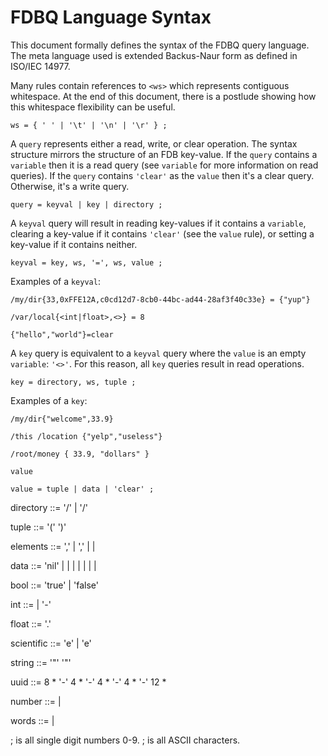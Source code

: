 # FDBQ Language Syntax

This document formally defines the syntax of the FDBQ query
language. The meta language used is extended Backus-Naur
form as defined in ISO/IEC 14977.

Many rules contain references to `<ws>` which represents
contiguous whitespace. At the end of this document, there is
a postlude showing how this whitespace flexibility can be
useful.

```ebnf
ws = { ' ' | '\t' | '\n' | '\r' } ;
```

A `query` represents either a read, write, or clear
operation. The syntax structure mirrors the structure of an
FDB key-value. If the `query` contains a `variable` then it
is a read query (see `variable` for more information on read
queries). If the `query` contains `'clear'` as the `value`
then it's a clear query. Otherwise, it's a write query.

```ebnf
query = keyval | key | directory ;
```

A `keyval` query will result in reading key-values if it
contains a `variable`, clearing a key-value if it contains
`'clear'` (see the `value` rule), or setting a key-value if
it contains neither.

```ebnf
keyval = key, ws, '=', ws, value ;
```

Examples of a `keyval`:

```fdbq
/my/dir{33,0xFFE12A,c0cd12d7-8cb0-44bc-ad44-28af3f40c33e} = {"yup"}

/var/local{<int|float>,<>} = 8

{"hello","world"}=clear
```

A `key` query is equivalent to a `keyval` query where the
`value` is an empty `variable`: `'<>'`. For this reason, all
`key` queries result in read operations.

```enbf
key = directory, ws, tuple ;
```

Examples of a `key`:

```enbf
/my/dir{"welcome",33.9}

/this /location {"yelp","useless"}

/root/money { 33.9, "dollars" }
```

`value`

```
value = tuple | data | 'clear' ;
```

directory ::= '/' <ws> <directory> <ws> <directory> | '/' <directory>

tuple ::= '(' <ws> <elements> <ws> ')'

elements ::= <data> <ws> ',' <ws> <elements> | <tuple> <ws> ',' <ws> <elements> | <data> | <tuple>

data ::= 'nil' | <bool> | <int> | <float> | <scientific> | <string> | <uuid> | <base64>

bool ::= 'true' | 'false'

int ::= <number> | '-' <number>

float ::= <int> '.' <number>

scientific ::= <int> 'e' <int> | <float> 'e' <int>

string ::= '"' <words> '"'

uuid ::= 8 * <digit> '-' 4 * <digit> '-' 4 * <digit> '-' 4 * <digit> '-' 12 * <digit>

number ::= <digit> <number> | <digit>

words ::= <character> <words> | <character>

; <digit> is all single digit numbers 0-9.
; <character> is all ASCII characters.

